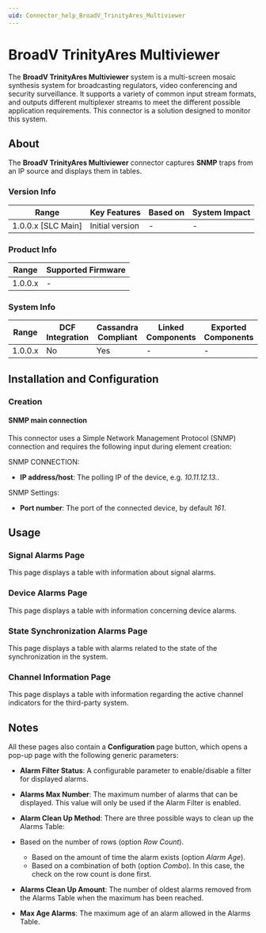 ```yaml
---
uid: Connector_help_BroadV_TrinityAres_Multiviewer
---
```


# BroadV TrinityAres Multiviewer

The **BroadV TrinityAres Multiviewer** system is a multi-screen mosaic synthesis system for broadcasting regulators, video conferencing and security surveillance. It supports a variety of common input stream formats, and outputs different multiplexer streams to meet the different possible application requirements. This connector is a solution designed to monitor this system.

## About

The **BroadV TrinityAres Multiviewer** connector captures **SNMP** traps from an IP source and displays them in tables.

### Version Info

| Range                | Key Features     | Based on     | System Impact     |
|----------------------|------------------|--------------|-------------------|
| 1.0.0.x [SLC Main]   | Initial version  | -            | -                 |

### Product Info

| Range     | Supported Firmware     |
|-----------|------------------------|
| 1.0.0.x   | -                      |

### System Info

| Range     | DCF Integration     | Cassandra Compliant     | Linked Components     | Exported Components     |
|-----------|---------------------|-------------------------|-----------------------|-------------------------|
| 1.0.0.x   | No                  | Yes                     | -                     | -                       |

## Installation and Configuration

### Creation

#### SNMP main connection

This connector uses a Simple Network Management Protocol (SNMP) connection and requires the following input during element creation:

SNMP CONNECTION:

- **IP address/host**: The polling IP of the device, e.g. *10.11.12.13.*.

SNMP Settings:

- **Port number**: The port of the connected device, by default *161*.

## Usage

### Signal Alarms Page

This page displays a table with information about signal alarms.

### Device Alarms Page

This page displays a table with information concerning device alarms.

### State Synchronization Alarms Page

This page displays a table with alarms related to the state of the synchronization in the system.

### Channel Information Page

This page displays a table with information regarding the active channel indicators for the third-party system.

## Notes

All these pages also contain a **Configuration** page button, which opens a pop-up page with the following generic parameters:

- **Alarm Filter Status**: A configurable parameter to enable/disable a filter for displayed alarms.

- **Alarms Max Number**: The maximum number of alarms that can be displayed. This value will only be used if the Alarm Filter is enabled.

- **Alarm Clean Up Method**: There are three possible ways to clean up the Alarms Table:

- Based on the number of rows (option *Row Count*).
  - Based on the amount of time the alarm exists (option *Alarm Age*).
  - Based on a combination of both (option *Combo*). In this case, the check on the row count is done first.

- **Alarms Clean Up Amount**: The number of oldest alarms removed from the Alarms Table when the maximum has been reached.

- **Max Age Alarms**: The maximum age of an alarm allowed in the Alarms Table.
